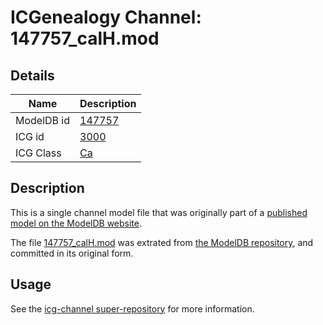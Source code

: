 # ICGenealogy Channel: 147757\_calH.mod

## Details

Name | Description
---- | -----------
ModelDB id | [147757](http://senselab.med.yale.edu/ModelDB/ShowModel.cshtml?model=147757)
ICG id | [3000](http://icg.neurotheory.ox.ac.uk/channels/3/3000)
ICG Class | [Ca](http://icg.neurotheory.ox.ac.uk/channels/3)

## Description

This is a single channel model file that was originally part of a [published model on the ModelDB website](http://senselab.med.yale.edu/mModelDB/ShowModel.cshtml?model=147757).

The file [147757\_calH.mod](147757_calH.mod) was extrated from [the ModelDB repository](http://senselab.med.yale.edu/ModelDB/ShowModel.cshtml?model=147757), and committed in its original form.

## Usage

See the [icg-channel super-repository](https://github.com/icgenealogy/icg-channels) for more information.